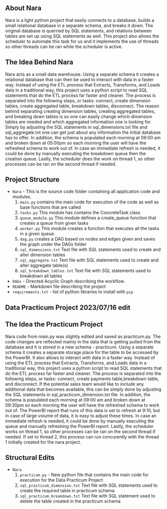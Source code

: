 ## About Nara
Nara is a light python project that easily connects to a database, builds a small relational database in a separate schema, and breaks it down. The original database is querried by SQL statements, and relations between tables are set up using SQL statements as well. This project also allows the scheduler to automate this task for us and it implements the use of threads so other threads can be ran while the scheduler is active. 

## The Idea Behind Nara
Nara acts as a small data warehouse. Using a separate schema it creates a relational database that can then be used to interact with data in a faster way. Instead of using the ETL process that Extracts, Transforms, and Loads data in a traditional way, this project uses a python script to read SQL statements that do the ETL process far faster and cleaner. The process is separated into the following steps, or tasks: connect, create dimension tables, create aggregated table, breakdown tables, disconnect. The reason behind separating creating dimension tables, creating aggregated tables, and breaking down tables is so one can easily change which dimension tables are needed and which aggregated information one is looking for. Simply by adjusting the SQL statements in sql_dimensions.txt file and sql_aggregate.txt one can get just about any information the initial database has to offer. In addition, the schema is populated each morning at 09:00 am and broken down at 05:00pm so each morning the user will have the refreshed schema to work out of. In case an immediate refresh is needed, it could be done by manually executing the breakdown queue then the creation queue. Lastly, the scheduler does the work on thread 1, so other processes can be ran on the second thread if needed.

## Project Structure

*   `Nara` - This is the source code folder containing all application code and modules.
    1. `main.py` contains the main code for execution of the code as well as base functions that are called
    2. `tasks.py` This module has contains the ConcreteTask class
    3. `queue_module.py` This module defines a create_queue function that creates a queue from given tasks
    4. `worker.py` This module creates a function that executes all the tasks in a given queue. 
    5. `dag.py` creates a DAG based on nodes and edges given and saves the graph under the DAGs folder
    6. `sql_dimensions.txt` Text file with SQL statements used to create and alter dimension tables
    7. `sql_aggregate.txt` Text file with SQL statements used to create and alter aggregate table(s)
    8. `sql_breakdown_tables.txt` Text file with SQL statements used to breakdown all tables
*   `DAGs` - Directed Acyclic Graph describing the workflow. 
*   `README` - Markdown file describing the project
*   `requirements.txt` - list of python libraries to install with `pip`

## Data Practicum Project 2023/07/16 edit

## The Idea the Practicum Project
Nara code from main.py was slightly edited and saved as practicum.py. The code changes are reflected mainly in the data that is getting pulled from the database and it is stored in a new schema - practicum. Using a separate schema it creates a separate storage place for the table to be accessed by the PowerBI. It also allows to interact with data in a faster way. Instead of using the ETL process that Extracts, Transforms, and Loads data in a traditional way, this project uses a python script to read SQL statements that do the ETL process far faster and cleaner. The process is separated into the following steps, or tasks: connect, create payments table,breakdown table, and disconnect. If the potential sales team would like to include any additional data that becomes available, this can be simply done by adjusting the SQL statements in sql_practicum_dimension.txt file. In addition, the schema is populated each morning at 09:00 am and broken down at 09:30pm so each morning the user will have the refreshed schema to work out of. The PowerBI report that runs of this data is set to refresh at 9:10, but in case of large volume of data, it is easy to adjust these times. In case an immediate refresh is needed, it could be done by manually executing the queue and manually refreshing the PowerBI report. Lastly, the scheduler works on thread 1, so other processes can be ran on the second thread if needed. If set to thread 2, this process can run concurently with the thread 1 initially created for the nara project. 

## Structural Edits

*   `Nara` 
    1. `practicum.py` - New python file that contains the main code for execution for the Data Practicum Project
    2. `sql_practicum_dimension.txt` Text file with SQL statements used to create the required table in practicum schema
    3. `sql_practicum_breakdown.txt` Text file with SQL statement used to delete the table created in the practicum schema
